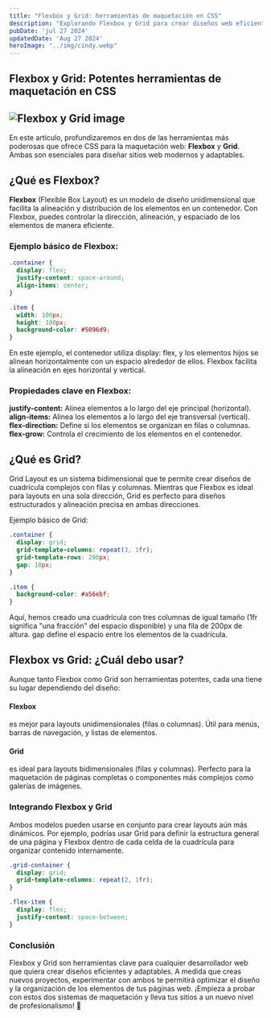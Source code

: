 ```yaml
---
title: "Flexbox y Grid: herramientas de maquetación en CSS"
description: "Explorando Flexbox y Grid para crear diseños web eficientes"
pubDate: 'jul 27 2024'
updatedDate: 'Aug 27 2024'
heroImage: "../img/cindy.webp"
---
```


## Flexbox y Grid: Potentes herramientas de maquetación en CSS

## ![Flexbox y Grid image](/img/cindy.webp)

En este artículo, profundizaremos en dos de las herramientas más poderosas que ofrece CSS para la maquetación web: **Flexbox** y **Grid**. Ambas son esenciales para diseñar sitios web modernos y adaptables.

## ¿Qué es Flexbox?

**Flexbox** (Flexible Box Layout) es un modelo de diseño unidimensional que facilita la alineación y distribución de los elementos en un contenedor. Con Flexbox, puedes controlar la dirección, alineación, y espaciado de los elementos de manera eficiente.

### Ejemplo básico de Flexbox:

```css
.container {
  display: flex;
  justify-content: space-around;
  align-items: center;
}

.item {
  width: 100px;
  height: 100px;
  background-color: #5096d9;
}
```

En este ejemplo, el contenedor utiliza display: flex, y los elementos hijos se alinean horizontalmente con un espacio alrededor de ellos. Flexbox facilita la alineación en ejes horizontal y vertical.

### Propiedades clave en Flexbox:

**justify-content:** Alinea elementos a lo largo del eje principal (horizontal). <br>
**align-items:** Alinea los elementos a lo largo del eje transversal (vertical). <br>
**flex-direction:** Define si los elementos se organizan en filas o columnas.<br> 
**flex-grow:** Controla el crecimiento de los elementos en el contenedor.

## ¿Qué es Grid?
Grid Layout es un sistema bidimensional que te permite crear diseños de cuadrícula complejos con filas y columnas. Mientras que Flexbox es ideal para layouts en una sola dirección, Grid es perfecto para diseños estructurados y alineación precisa en ambas direcciones.

Ejemplo básico de Grid:
```css
.container {
  display: grid;
  grid-template-columns: repeat(3, 1fr);
  grid-template-rows: 200px;
  gap: 10px;
}

.item {
  background-color: #a56ebf;
}
```

Aquí, hemos creado una cuadrícula con tres columnas de igual tamaño (1fr significa "una fracción" del espacio disponible) y una fila de 200px de altura. gap define el espacio entre los elementos de la cuadrícula.

## Flexbox vs Grid: ¿Cuál debo usar?

Aunque tanto Flexbox como Grid son herramientas potentes, cada una tiene su lugar dependiendo del diseño:

#### Flexbox 
es mejor para layouts unidimensionales (filas o columnas). Útil para menús, barras de navegación, y listas de elementos.
#### Grid 
es ideal para layouts bidimensionales (filas y columnas). Perfecto para la maquetación de páginas completas o componentes más complejos como galerías de imágenes.

### Integrando Flexbox y Grid

Ambos modelos pueden usarse en conjunto para crear layouts aún más dinámicos. Por ejemplo, podrías usar Grid para definir la estructura general de una página y Flexbox dentro de cada celda de la cuadrícula para organizar contenido internamente.


```css
.grid-container {
  display: grid;
  grid-template-columns: repeat(2, 1fr);
}

.flex-item {
  display: flex;
  justify-content: space-between;
}
```

### Conclusión

Flexbox y Grid son herramientas clave para cualquier desarrollador web que quiera crear diseños eficientes y adaptables. A medida que creas nuevos proyectos, experimentar con ambos te permitirá optimizar el diseño y la organización de los elementos de tus páginas web. ¡Empieza a probar con estos dos sistemas de maquetación y lleva tus sitios a un nuevo nivel de profesionalismo! 🚀